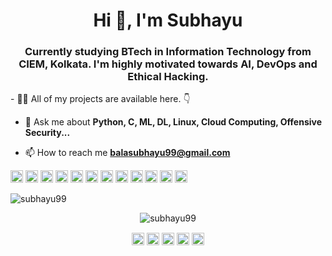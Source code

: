 


<h1 align="center">Hi 👋, I'm Subhayu</h1>
<h3 align="center">Currently studying BTech in Information Technology from CIEM, Kolkata. I'm highly motivated towards AI, DevOps and Ethical Hacking.</h3>
- 👨‍💻 All of my projects are available here. 👇

- 💬 Ask me about **Python, C, ML, DL, Linux, Cloud Computing, Offensive Security...**

- 📫 How to reach me **balasubhayu99@gmail.com**

<p align="left">
<img src="https://konpa.github.io/devicon/devicon.git/icons/amazonwebservices/amazonwebservices-original-wordmark.svg" alt="amazonwebservices" width="20" height="20"/> 
<img src="https://github.com/konpa/devicon/blob/master/icons/ubuntu/ubuntu-plain.svg" alt="amazonwebservices" width="20" height="20"/> 
<img src="https://konpa.github.io/devicon/devicon.git/icons/c/c-original.svg" alt="c" width="20" height="20"/> 
<img src="https://konpa.github.io/devicon/devicon.git/icons/docker/docker-original-wordmark.svg" alt="docker" width="20" height="20"/> 
<img src="https://konpa.github.io/devicon/devicon.git/icons/java/java-original-wordmark.svg" alt="java" width="20" height="20"/> 
<img src="https://konpa.github.io/devicon/devicon.git/icons/mysql/mysql-original-wordmark.svg" alt="mysql" width="20" height="20"/> 
<img src="https://github.com/konpa/devicon/blob/master/icons/photoshop/photoshop-line.svg" alt="redhat" width="20" height="20"/> 
<img src="https://github.com/konpa/devicon/blob/master/icons/visualstudio/visualstudio-plain.svg" alt="redhat" width="20" height="20"/> 
<img src="https://github.com/konpa/devicon/blob/master/icons/linux/linux-original.svg" alt="redhat" width="20" height="20"/> 
<img src="https://konpa.github.io/devicon/devicon.git/icons/redhat/redhat-original-wordmark.svg" alt="redhat" width="20" height="20"/> 
<img src="https://github.com/konpa/devicon/blob/master/icons/github/github-original.svg" alt="redhat" width="20" height="20"/> 
<img src="https://konpa.github.io/devicon/devicon.git/icons/python/python-original-wordmark.svg" alt="python" width="20" height="20"/></p>

<p align="left"> <img src="https://komarev.com/ghpvc/?username=subhayu99" alt="subhayu99" /> </p>

<p align="center"> <img src="https://github-readme-stats.vercel.app/api?username=subhayu99&show_icons=true" alt="subhayu99" /> </p>

<p align="center">
<a href="https://dev.to/subhayu kumar bala" target="blank"><img align="center" src="https://cdn.jsdelivr.net/npm/simple-icons@3.0.1/icons/dev-dot-to.svg" alt="subhayu kumar bala" height="20" width="20" /></a>
<a href="https://twitter.com/__dhrub__" target="blank"><img align="center" src="https://cdn.jsdelivr.net/npm/simple-icons@3.0.1/icons/twitter.svg" alt="__dhrub__" height="20" width="20" /></a>
<a href="https://linkedin.com/in/subhayu-kumar-bala" target="blank"><img align="center" src="https://cdn.jsdelivr.net/npm/simple-icons@3.0.1/icons/linkedin.svg" alt="subhayu-kumar-bala" height="20" width="20" /></a>
<a href="https://fb.com/dhrub99" target="blank"><img align="center" src="https://cdn.jsdelivr.net/npm/simple-icons@3.0.1/icons/facebook.svg" alt="dhrub99" height="20" width="20" /></a>
<a href="https://instagram.com/_s.u.b.h.a.y.u_" target="blank"><img align="center" src="https://cdn.jsdelivr.net/npm/simple-icons@3.0.1/icons/instagram.svg" alt="_s.u.b.h.a.y.u_" height="20" width="20" /></a>
</p>













